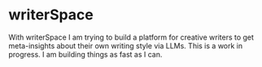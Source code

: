 ﻿# writerSpace
With writerSpace I am trying to build a platform for creative writers to get meta-insights about their own writing style via LLMs. This is a work in progress. I am building things as fast as I can.
